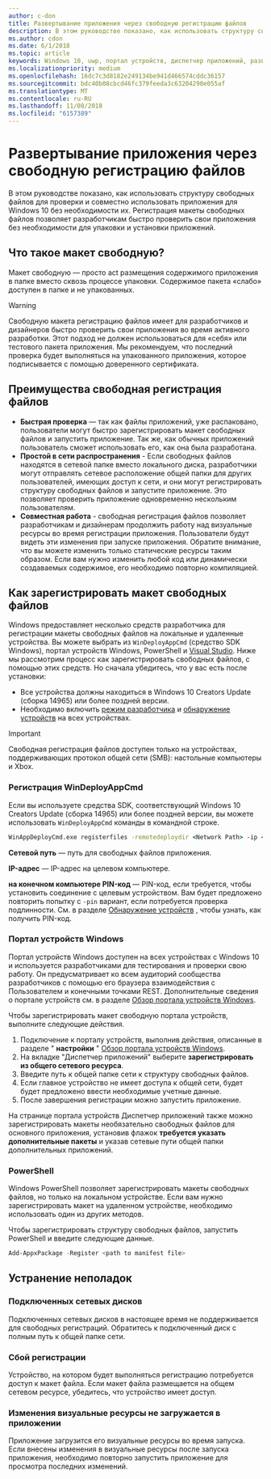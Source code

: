 ```yaml
---
author: c-don
title: Развертывание приложения через свободную регистрацию файлов
description: В этом руководстве показано, как использовать структуру свободных файлов для проверки и совместно использовать приложения для Windows 10 без необходимости их.
ms.author: cdon
ms.date: 6/1/2018
ms.topic: article
keywords: Windows 10, uwp, портал устройств, диспетчер приложений, развертывания, sdk
ms.localizationpriority: medium
ms.openlocfilehash: 16dc7c3d8182e249134be941d466574cddc36157
ms.sourcegitcommit: bdc40b08cbcd46fc379feeda3c63204290e055af
ms.translationtype: MT
ms.contentlocale: ru-RU
ms.lasthandoff: 11/08/2018
ms.locfileid: "6157389"
---
```

# <a name="deploy-an-app-through-loose-file-registration"></a>Развертывание приложения через свободную регистрацию файлов 

В этом руководстве показано, как использовать структуру свободных файлов для проверки и совместно использовать приложения для Windows 10 без необходимости их. Регистрация макеты свободных файлов позволяет разработчикам быстро проверить свои приложения без необходимости для упаковки и установки приложений. 

## <a name="what-is-a-loose-file-layout"></a>Что такое макет свободную?

Макет свободную — просто act размещения содержимого приложения в папке вместо сквозь процессе упаковки. Содержимое пакета «слабо» доступен в папке и не упакованных. 

> [!WARNING]
> Свободную макета регистрацию файлов имеет для разработчиков и дизайнеров быстро проверить свои приложения во время активного разработки. Этот подход не должен использоваться для «себя» или тестового пакета приложения. Мы рекомендуем, что последний проверка будет выполняться на упакованного приложения, которое подписывается с помощью доверенного сертификата. 

## <a name="advantages-of-loose-file-registration"></a>Преимущества свободная регистрация файлов

- **Быстрая проверка** — так как файлы приложений, уже распаковано, пользователи могут быстро зарегистрировать макет свободных файлов и запустить приложение. Так же, как обычных приложений пользователь сможет использовать его, как она была разработана. 
- **Простой в сети распространения** - Если свободных файлов находятся в сетевой папке вместо локального диска, разработчики могут отправлять сетевое расположение общей папки для других пользователей, имеющих доступ к сети, и они могут регистрировать структуру свободных файлов и запустите приложение. Это позволяет проверить приложение одновременно нескольким пользователям. 
- **Совместная работа** - свободная регистрация файлов позволяет разработчикам и дизайнерам продолжить работу над визуальные ресурсы во время регистрации приложения. Пользователи будут видеть эти изменения при запуске приложения. Обратите внимание, что вы можете изменить только статические ресурсы таким образом. Если вам нужно изменить любой код или динамически создаваемых содержимое, его необходимо повторно компиляцией.

## <a name="how-to-register-a-loose-file-layout"></a>Как зарегистрировать макет свободных файлов

Windows предоставляет несколько средств разработчика для регистрации макеты свободных файлов на локальные и удаленные устройства. Вы можете выбрать из `WinDeployAppCmd` (средство SDK Windows), портал устройств Windows, PowerShell и [Visual Studio](https://docs.microsoft.com/windows/uwp/debug-test-perf/deploying-and-debugging-uwp-apps#register-layout-from-network). Ниже мы рассмотрим процесс как зарегистрировать свободных файлов, с помощью этих средств. Но сначала убедитесь, что у вас есть после установки:

- Все устройства должны находиться в Windows 10 Creators Update (сборка 14965) или более поздней версии.
- Необходимо включить [режим разработчика](https://msdn.microsoft.com/windows/uwp/get-started/enable-your-device-for-development) и [обнаружение устройств](https://docs.microsoft.com/en-us/windows/uwp/get-started/enable-your-device-for-development#device-discovery) на всех устройствах.

> [!IMPORTANT]
> Свободная регистрация файлов доступен только на устройствах, поддерживающих протокол общей сети (SMB): настольные компьютеры и Xbox. 

### <a name="register-with-windeployappcmd"></a>Регистрация WinDeployAppCmd

Если вы используете средства SDK, соответствующий Windows 10 Creators Update (сборка 14965) или более поздней версии, вы можете использовать `WinDeployAppCmd` команды в командной строке.

```cmd
WinAppDeployCmd.exe registerfiles -remotedeploydir <Network Path> -ip <IP Address> -pin <target machine PIN>
```

**Сетевой путь** — путь для свободных файлов приложения.

**IP-адрес** — IP-адрес на целевом компьютере.

**на конечном компьютере PIN-код** — PIN-код, если требуется, чтобы установить соединение с целевым устройством. Вам будет предложено повторить попытку с `-pin` вариант, если потребуется проверка подлинности. См. в разделе [Обнаружение устройств](https://docs.microsoft.com/windows/uwp/get-started/enable-your-device-for-development#device-discovery) , чтобы узнать, как получить PIN-код.

### <a name="windows-device-portal"></a>Портал устройств Windows

Портал устройств Windows доступен на всех устройствах с Windows 10 и используется разработчиками для тестирования и проверки свою работу. Он предусматривает ко всем аудиторий сообщества разработчиков с помощью его браузера взаимодействия с Пользователем и конечными точками REST. Дополнительные сведения о портале устройств см. в разделе [Обзор портала устройств Windows](device-portal.md).

Чтобы зарегистрировать макет свободную портала устройств, выполните следующие действия.

1. Подключение к порталу устройств, выполнив действия, описанные в разделе " **настройки** " [Обзор портала устройств Windows](device-portal.md).
1. На вкладке "Диспетчер приложений" выберите **зарегистрировать из общего сетевого ресурса**.
1. Введите путь к общей папке сети к структуру свободных файлов. 
1. Если главное устройство не имеет доступа к общей сети, будет будет предложено ввести необходимые учетные данные.
1. После завершения регистрации можно запустить приложение.

На странице портала устройств Диспетчер приложений также можно зарегистрировать макеты необязательно свободных файлов для основного приложения, установив флажок **требуется указать дополнительные пакеты** и указав сетевые пути общей папки дополнительных приложений. 

### <a name="powershell"></a>PowerShell 

Windows PowerShell позволяет зарегистрировать макеты свободных файлов, но только на локальном устройстве. Если вам нужно зарегистрировать макет на удаленном устройстве, необходимо использовать один из других методов. 

Чтобы зарегистрировать структуру свободных файлов, запустить PowerShell и введите следующие данные.

```PowerShell
Add-AppxPackage -Register <path to manifest file>
```

## <a name="troubleshooting"></a>Устранение неполадок

### <a name="mapped-network-drives"></a>Подключенных сетевых дисков
Подключенных сетевых дисков в настоящее время не поддерживается для свободных регистраций. Обратитесь к подключенный диск с полным путь к общей папке сети.

### <a name="registration-failure"></a>Сбой регистрации
Устройство, на котором будет выполняться регистрацию потребуется доступ к макет файла. Если макет файла размещается на общем сетевом ресурсе, убедитесь, что устройство имеет доступ. 

### <a name="modifications-to-visual-assets-arent-being-loaded-in-the-app"></a>Изменения визуальные ресурсы не загружается в приложении 
Приложение загрузится его визуальные ресурсы во время запуска. Если внесены изменения в визуальные ресурсы после запуска приложения, необходимо повторно запустить приложение для просмотра последних изменений.